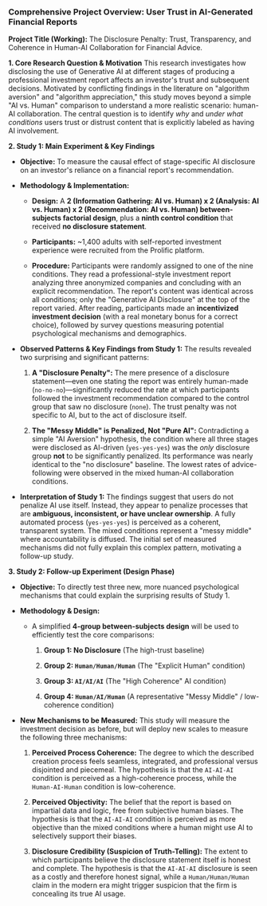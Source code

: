 ### **Comprehensive Project Overview: User Trust in AI-Generated Financial Reports**

**Project Title (Working):** The Disclosure Penalty: Trust, Transparency, and Coherence in Human-AI Collaboration for Financial Advice.

**1. Core Research Question & Motivation** This research investigates how disclosing the use of Generative AI at different stages of producing a professional investment report affects an investor's trust and subsequent decisions. Motivated by conflicting findings in the literature on "algorithm aversion" and "algorithm appreciation," this study moves beyond a simple "AI vs. Human" comparison to understand a more realistic scenario: human-AI collaboration. The central question is to identify _why_ and _under what conditions_ users trust or distrust content that is explicitly labeled as having AI involvement.

**2. Study 1: Main Experiment & Key Findings**

- **Objective:** To measure the causal effect of stage-specific AI disclosure on an investor's reliance on a financial report's recommendation.
    
- **Methodology & Implementation:**
    
    - **Design:** A **2 (Information Gathering: AI vs. Human) x 2 (Analysis: AI vs. Human) x 2 (Recommendation: AI vs. Human) between-subjects factorial design**, plus a **ninth control condition** that received **no disclosure statement**.
        
    - **Participants:** ~1,400 adults with self-reported investment experience were recruited from the Prolific platform.
        
    - **Procedure:** Participants were randomly assigned to one of the nine conditions. They read a professional-style investment report analyzing three anonymized companies and concluding with an explicit recommendation. The report's content was identical across all conditions; only the "Generative AI Disclosure" at the top of the report varied. After reading, participants made an **incentivized investment decision** (with a real monetary bonus for a correct choice), followed by survey questions measuring potential psychological mechanisms and demographics.
        
- **Observed Patterns & Key Findings from Study 1:** The results revealed two surprising and significant patterns:
    
    1. **A "Disclosure Penalty":** The mere presence of a disclosure statement—even one stating the report was entirely human-made (`no-no-no`)—significantly reduced the rate at which participants followed the investment recommendation compared to the control group that saw no disclosure (`none`). The trust penalty was not specific to AI, but to the act of disclosure itself.
        
    2. **The "Messy Middle" is Penalized, Not "Pure AI":** Contradicting a simple "AI Aversion" hypothesis, the condition where all three stages were disclosed as AI-driven (`yes-yes-yes`) was the _only_ disclosure group **not** to be significantly penalized. Its performance was nearly identical to the "no disclosure" baseline. The lowest rates of advice-following were observed in the mixed human-AI collaboration conditions.
        
- **Interpretation of Study 1:** The findings suggest that users do not penalize AI use itself. Instead, they appear to penalize processes that are **ambiguous, inconsistent, or have unclear ownership**. A fully automated process (`yes-yes-yes`) is perceived as a coherent, transparent system. The mixed conditions represent a "messy middle" where accountability is diffused. The initial set of measured mechanisms did not fully explain this complex pattern, motivating a follow-up study.
    

**3. Study 2: Follow-up Experiment (Design Phase)**

- **Objective:** To directly test three new, more nuanced psychological mechanisms that could explain the surprising results of Study 1. 
    
- **Methodology & Design:**
    
    - A simplified **4-group between-subjects design** will be used to efficiently test the core comparisons:
        
        1. **Group 1: No Disclosure** (The high-trust baseline)
            
        2. **Group 2: `Human/Human/Human`** (The "Explicit Human" condition)
            
        3. **Group 3: `AI/AI/AI`** (The "High Coherence" AI condition)
            
        4. **Group 4: `Human/AI/Human`** (A representative "Messy Middle" / low-coherence condition)
            
- **New Mechanisms to be Measured:** This study will measure the investment decision as before, but will deploy new scales to measure the following three mechanisms:
    
    1. **Perceived Process Coherence:** The degree to which the described creation process feels seamless, integrated, and professional versus disjointed and piecemeal. The hypothesis is that the `AI-AI-AI` condition is perceived as a high-coherence process, while the `Human-AI-Human` condition is low-coherence.
        
    2. **Perceived Objectivity:** The belief that the report is based on impartial data and logic, free from subjective human biases. The hypothesis is that the `AI-AI-AI` condition is perceived as more objective than the mixed conditions where a human might use AI to selectively support their biases.
        
    3. **Disclosure Credibility (Suspicion of Truth-Telling):** The extent to which participants believe the disclosure statement itself is honest and complete. The hypothesis is that the `AI-AI-AI` disclosure is seen as a costly and therefore honest signal, while a `Human/Human/Human` claim in the modern era might trigger suspicion that the firm is concealing its true AI usage.